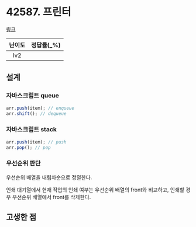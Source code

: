 # 42587. 프린터

[링크](https://programmers.co.kr/learn/courses/30/lessons/42587)

| 난이도 | 정답률(\_%) |
| :----: | :---------: |
|  lv2   |             |

## 설계

### 자바스크립트 queue

```javascript
arr.push(item); // enqueue
arr.shift(); // dequeue
```

### 자바스크립트 stack

```javascript
arr.push(item); // push
arr.pop(); // pop
```

### 우선순위 판단

우선순위 배열을 내림차순으로 정렬한다.

인쇄 대기열에서 현재 작업의 인쇄 여부는 우선순위 배열의 front와 비교하고, 인쇄할 경우 우선순위 배열에서 front를 삭제한다.

## 고생한 점
